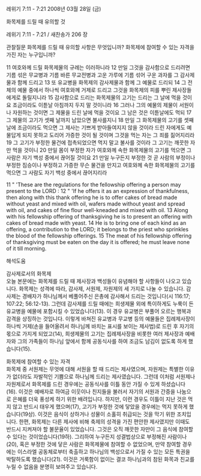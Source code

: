 레위기 7:11 - 7:21 
2008년 03월 28일 (금)

화목제를 드릴 때 유의할 것



레위기 7:11 - 7:21 / 새찬송가 206 장


관찰질문
화목제를 드릴 때 유의할 사항은 무엇입니까? 
화목제에 참여할 수 있는 자격을 가진 자는 누구입니까? 

11 여호와께 드릴 화목제물의 규례는 이러하니라 12 만일 그것을 감사함으로 드리려면 기름 섞은 무교병과 기름 바른 무교전병과 고운 가루에 기름 섞어 구운 과자를 그 감사제물과 함께 드리고 13 또 유교병을 화목제의 감사제물과 함께 그 예물로 드리되 14 그 전체의 예물 중에서 하나씩 여호와께 거제로 드리고 그것을 화목제의 피를 뿌린 제사장들에게로 돌릴지니라 15 감사함으로 드리는 화목제물의 고기는 드리는 그 날에 먹을 것이요 조금이라도 이튿날 아침까지 두지 말 것이니라 16 그러나 그의 예물의 제물이 서원이나 자원하는 것이면 그 제물을 드린 날에 먹을 것이요 그 남은 것은 이튿날에도 먹되 17 그 제물의 고기가 셋째 날까지 남았으면 불사를지니 18 만일 그 화목제물의 고기를 셋째 날에 조금이라도 먹으면 그 제사는 기쁘게 받아들여지지 않을 것이라 드린 자에게도 예물답게 되지 못하고 도리어 가증한 것이 될 것이며 그것을 먹는 자는 그 죄를 짊어지리라 
19 그 고기가 부정한 물건에 접촉되었으면 먹지 말고 불사를 것이라 그 고기는 깨끗한 자만 먹을 것이니 20 만일 몸이 부정한 자가 여호와께 속한 화목제물의 고기를 먹으면 그 사람은 자기 백성 중에서 끊어질 것이요 
21 만일 누구든지 부정한 것 곧 사람의 부정이나 부정한 짐승이나 부정하고 가증한 무슨 물건을 만지고 여호와께 속한 화목제물의 고기를 먹으면 그 사람도 자기 백성 중에서 끊어지리라  

11 " 'These are the regulations for the fellowship offering a person may present to the LORD : 12 " 'If he offers it as an expression of thankfulness, then along with this thank offering he is to offer cakes of bread made without yeast and mixed with oil, wafers made without yeast and spread with oil, and cakes of fine flour well-kneaded and mixed with oil. 13 Along with his fellowship offering of thanksgiving he is to present an offering with cakes of bread made with yeast. 14 He is to bring one of each kind as an offering, a contribution to the LORD; it belongs to the priest who sprinkles the blood of the fellowship offerings. 15 The meat of his fellowship offering of thanksgiving must be eaten on the day it is offered; he must leave none of it till morning.

해석도움





감사제로서의 화목제  
오늘 본문에는 화목제를 드릴 때 제사장과 백성들이 유념해야 할 사항들이 나오고 있습니다. 화목제는 성격에 따라, 감사제, 서원제, 자원제의 세 가지로 나눌 수 있습니다. 감사제는 경배자가 하나님께서 베풀어주신 은총에 감사해서 드리는 것입니다(시 116:17; 107:22; 56:12-13). 그런데 감사제를 드릴 때에는 희생제물 외에 특이하게도 누룩이 든 유교병을 예물에 포함시킬 수 있었습니다(13). 이 경우 유교병은 부풀어 오르는 행복과 감격을 상징하는 것입니다. 이렇게 바쳐진 유교병과 무교병 등의 예물들은 집례제사장이 하나씩 거제(손을 들어올려서 하나님께 바치는 표시를 보이는 제사법)로 드린 후 자기의 몫으로 가지게 되었고(14), 희생제물의 고기는 집례제사장을 비롯한 여러 제사장과 예배자와 그의 가족들이 하나님 앞에서 함께 공동식사를 하여 조금도 남김이 없도록 하게 했습니다(15).        

화목제에 참여할 수 있는 자격  
화목제 중 서원제는 무엇에 대해 서원을 할 때 드리는 제사였으며, 자원제는 특별한 이유가 없더라도 자발적인 기쁨으로 하나님께 드리는 제사였습니다. 그런데 이처럼 서원제나 자원제로서 화목제를 드린 경우에는 공동식사를 이틀 동안 가질 수 있게 하셨습니다(16). 이것은 예배자로 하여금 이웃이나 친지들을 불러서 자기의 서원과 간증을 나눔으로 은혜를 더욱 풍성케 하기 위한 배려입니다. 하지만, 이런 경우도 이틀이 지난 것은 먹지 않고 반드시 태우게 했으며(17), 고기가 부정한 것에 닿았을 경우에는 먹지 못하게 했습니다(19상). 이것은 음식이 상하거나 성물이 소홀히 취급되는 것을 막기 위한 조치입니다. 한편, 화목제는 다른 제사에 비해 축제의 성격을 가진 편안한 제사였지만 이때도 반드시 지켜져야 할 불문율이 있었습니다. 그것은 오직 깨끗한 자만이 그 음식에 참여할 수 있다는 것이었습니다(19하). 그리하여 누구든지 성결법상으로 부정해진 사람이나(20), 혹은 부정한 것에 닿은 사람은 화목제물에 참여할 수 없었으며, 만약 참여할 경우에는 이스라엘 공동체로부터 축출하고 하나님의 백성으로서 가질 수 있는 모든 특권을 박탈하도록 했습니다(21). 이것은 거룩함이 없이는 결코 하나님과의 참된 화목과 친교를 누릴 수 없음을 분명히 보여주고 있습니다.
